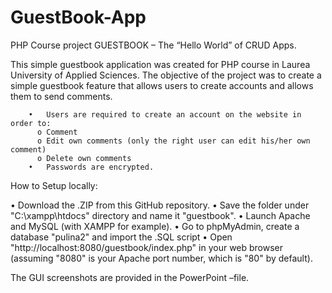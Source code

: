 # GuestBook-App
PHP Course project
GUESTBOOK – The “Hello World” of CRUD Apps.

This simple guestbook application was created for PHP course in Laurea University of Applied Sciences.
The objective of the project was to create a simple guestbook feature that allows users to create accounts and allows them to send comments.

        •	Users are required to create an account on the website in order to:
          o	Comment
          o	Edit own comments (only the right user can edit his/her own comment)
          o	Delete own comments
        •	Passwords are encrypted.
        
How to Setup locally:

•	Download the .ZIP from this GitHub repository.
•	Save the folder under "C:\xampp\htdocs" directory and name it "guestbook".
•	Launch Apache and MySQL (with XAMPP for example).
•	Go to phpMyAdmin, create a database "pulina2" and import the .SQL script 
•	Open "http://localhost:8080/guestbook/index.php" in your web browser (assuming "8080" is your Apache port number, which is "80" by default).


The GUI screenshots are provided in the PowerPoint –file.
